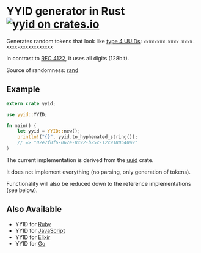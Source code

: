 # YYID generator in Rust [![yyid on crates.io](https://img.shields.io/crates/v/yyid.svg)](https://crates.io/crates/yyid)

Generates random tokens that look like [type 4 UUIDs](https://en.wikipedia.org/wiki/Universally_unique_identifier#Version_4_.28random.29): `xxxxxxxx-xxxx-xxxx-xxxx-xxxxxxxxxxxx`

In contrast to [RFC 4122](https://tools.ietf.org/rfc/rfc4122.txt), it uses all digits (128bit).

Source of randomness: [rand](https://doc.rust-lang.org/rand/rand/index.html)

## Example

```rust
extern crate yyid;

use yyid::YYID;

fn main() {
    let yyid = YYID::new();
    println!("{}", yyid.to_hyphenated_string());
    // => "02e7f0f6-067e-8c92-b25c-12c9180540a9"
}
```

The current implementation is derived from the [uuid](http://doc.rust-lang.org/uuid/uuid/index.html) crate.

It does not implement everything (no parsing, only generation of tokens).

Functionality will also be reduced down to the reference implementations (see below).

## Also Available

- YYID for [Ruby](https://github.com/janlelis/yyid.rb)
- YYID for [JavaScript](https://github.com/janlelis/yyid.js)
- YYID for [Elixir](https://github.com/janlelis/yyid.ex)
- YYID for [Go](https://github.com/janlelis/yyid.go)
